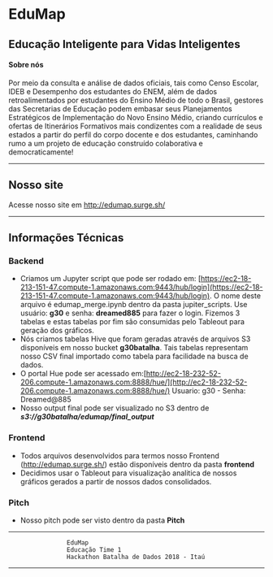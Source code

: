 
# EduMap

## Educação Inteligente para Vidas Inteligentes

#### Sobre nós
Por meio da consulta e análise de dados oficiais, tais como Censo Escolar, IDEB e Desempenho dos estudantes do ENEM, além de dados retroalimentados por estudantes do Ensino Médio de todo o Brasil, gestores das Secretarias de Educação podem embasar seus Planejamentos Estratégicos de Implementação do Novo Ensino Médio, criando currículos e ofertas de Itinerários Formativos mais condizentes com a realidade de seus estados a partir do perfil do corpo docente e dos estudantes, caminhando rumo a um projeto de educação construído colaborativa e democraticamente!
___

## Nosso site
Acesse nosso site em http://edumap.surge.sh/

---

## Informações Técnicas
### Backend 
- Criamos um Jupyter script que pode ser rodado em: [https://ec2-18-213-151-47.compute-1.amazonaws.com:9443/hub/login](https://ec2-18-213-151-47.compute-1.amazonaws.com:9443/hub/login). O nome deste arquivo é edumap_merge.ipynb dentro da pasta jupiter_scripts. Use usuário: **g30** e  senha: **dreamed885** para fazer o login. Fizemos 3 tabelas e estas tabelas por fim são consumidas pelo Tableout para geração dos gráficos.
- Nós criamos tabelas Hive que foram geradas através de arquivos S3 disponíveis em nosso bucket **g30batalha**. Tais tabelas representam nosso CSV final importado como tabela para facilidade na busca de dados.
- O portal Hue pode ser acessado em:[http://ec2-18-232-52-206.compute-1.amazonaws.com:8888/hue/](http://ec2-18-232-52-206.compute-1.amazonaws.com:8888/hue/) Usuario: g30  - Senha: Dreamed@885
- Nosso output final pode ser visualizado no S3 dentro de ***s3://g30batalha/edumap/final_output***

 ### Frontend 
- Todos arquivos desenvolvidos para termos nosso Frontend (http://edumap.surge.sh/) estão disponíveis dentro da pasta **frontend**
- Decidimos usar o Tableout para visualização analitica de nossos gráficos gerados a partir de nossos dados consolidados. 

 ### Pitch
 - Nosso pitch pode ser visto dentro da pasta **Pitch**
---


					EduMap
					Educação Time 1
					Hackathon Batalha de Dados 2018 - Itaú
---
